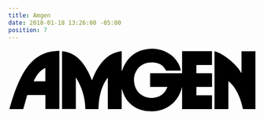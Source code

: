 ```yaml
---
title: Amgen
date: 2018-01-18 13:26:00 -05:00
position: 7
---
```


<svg version="1.1"  xmlns="http://www.w3.org/2000/svg" xmlns:xlink="http://www.w3.org/1999/xlink" x="0px" y="0px"
	 viewBox="0 0 630.3 164" style="enable-background:new 0 0 630.3 164;" xml:space="preserve">
<g>
	<path d="M363.3,2.1c1.9,0,3.8,0,5.6,0c0.6,0.1,1.1,0.3,1.7,0.3c8.7,0.4,17,2.4,25,5.7c16.8,7.1,29.8,18.3,37.9,34.9
		c2.3,4.8,3.9,9.8,4.8,15.3c-0.6,0-1.2,0-1.7,0c-11.5,0-23,0-34.6,0c-1.2,0-1.7-0.4-2.2-1.4c-4.2-8.7-10.9-14.4-20.1-17.4
		c-8-2.6-16.1-3.1-24.4-1.6c-14.6,2.7-25.4,10.6-31.8,24.1c-4.7,9.8-5.3,20.2-3.1,30.7c3.1,14.5,11,25.5,24.9,31.3
		c11.5,4.8,23.3,4.9,35.1,0.7c8.3-3,14.8-8.2,19.2-15.9c1.6-2.8,2.9-5.8,4.6-9.1c-15,0-29.5,0-44.1,0c0-11.7,0-23.2,0-34.9
		c0.8,0,1.5,0,2.2,0c25.7,0,51.3,0,77,0c2,0,2,0,2-2.1c0-17.4,0-34.8,0-52.2c0-0.6,0-1.2,0-2c0.7,0,1.3,0,1.8,0
		c24.1,0,48.2,0,72.3,0c1.5,0,1.9,0.4,1.9,1.9c-0.1,10.4,0,20.7,0,31.1c0,2.3,0,2.3-2.3,2.3c-11.8,0-23.6,0-35.3,0
		c-2.1,0-2.1,0-2.1,2.2c0,5.5,0,11.1,0,16.6c0,2.2,0,2.2,2.3,2.2c11.8,0,23.7,0,35.5,0c1.5,0,2.1,0.3,2.1,2
		c-0.1,10.4-0.1,20.7,0,31.1c0,1.5-0.4,1.9-1.9,1.9c-12-0.1-24,0-36-0.1c-1.5,0-2,0.4-2,1.9c0.1,5.7,0,11.5,0,17.2
		c0,2.2,0,2.2,2.2,2.2c11.9,0,23.9,0,35.8,0c1.3,0,1.8,0.4,1.8,1.8c-0.1,10.6-0.1,21.2,0,31.8c0,1.5-0.5,1.8-1.9,1.8
		c-24.1,0-48.2,0-72.3,0c-0.6,0-1.1,0-1.9,0c0-18.7,0-37.2,0-55.7c-0.5,0.5-0.6,1-0.7,1.6c-7.4,30.4-33.6,58.4-74.3,59.7
		c-7.4,0.2-14.8-0.3-22-1.9c-13.2-2.7-25-8.4-34.8-17.8c-10.2-9.7-16.6-21.7-20.4-35.1c-0.2-0.6-0.4-1.2-0.6-1.8
		c-0.2,0-0.3,0.1-0.5,0.1c0,16.9,0,33.8,0,50.7c-11.8,0-23.4,0-35.3,0c0-26.6,0-53.1,0-79.7c-0.9,0.6-1.5,1.3-2,2
		c-5.1,7.2-9.1,14.9-12.2,23.2c-6.1,16.1-8.7,32.8-9.4,49.9c-0.1,1.5-0.2,3.1-0.3,4.7c-0.7,0-1.3,0-1.8,0c-9.9,0-19.7,0-29.6,0
		c-1.6,0-1.9-0.6-1.9-2c-0.2-10.8-1.7-21.5-4.1-32c-3.7-15.8-9.7-30.7-18.4-44.5c-0.3-0.5-0.7-0.9-1-1.4c-0.1,0.1-0.3,0.1-0.4,0.2
		c0,26.5,0,53,0,79.5c-11.9,0-23.5,0-35.1,0c0-49.2,0-98.3,0-147.4c0.4,0,0.6,0,0.9,0c10,0.7,19.3,3.8,27.8,8.9
		c12.3,7.4,21.7,17.8,29.5,29.7c6.9,10.5,12.1,21.8,16.8,33.4c0.2,0.6,0.5,1.2,0.8,1.8c0.2-0.1,0.4-0.2,0.4-0.2
		c0.6-1.5,1.2-3,1.8-4.5c6.7-16.7,15-32.3,27.4-45.5c10.3-11.1,22.5-19.1,37.5-22.4c2.8-0.6,5.6-0.9,8.6-1.5c0,17.3,0,34.1,0,50.9
		c0.6-0.4,0.7-0.9,0.9-1.4c2.2-4.9,4-10,6.5-14.7c13.1-24.6,33.9-37.6,61.3-40.5C359,2.6,361.1,2.3,363.3,2.1z"/>
	<path d="M627.5,8.5c0,49.3,0,98.4,0,147.8c-0.6,0-1.2,0-1.8,0c-9.3,0-18.6-0.1-27.8,0c-1.7,0-2.3-0.5-2.6-2.1
		c-2.9-14.3-7.4-28-14.1-41c-5.2-10-11.5-19.2-20.2-26.6c-0.4-0.4-0.9-0.7-1.4-1.1c-0.1-0.1-0.3-0.1-0.6-0.2c0,0.8-0.1,1.6-0.1,2.4
		c0,22.1,0,44.2,0,66.3c0,2.3,0,2.3-2.3,2.3c-10.3,0-20.6,0-31,0c-0.6,0-1.2,0-2,0c0-49.2,0-98.3,0-147.7c1,0.2,1.9,0.4,2.8,0.7
		c8,2.4,15.1,6.5,21.9,11.1c12.9,8.7,24.8,18.8,34.7,30.8c3,3.7,5.4,7.9,8.1,11.9c0.2,0.4,0.4,0.7,1,1.1c0-0.6,0.1-1.3,0.1-1.9
		c0-17,0-34.1,0-51.1c0-3.1-0.2-2.5,2.6-2.5c10.2,0,20.3,0,30.5,0C626,8.5,626.6,8.5,627.5,8.5z"/>
	<path d="M2.8,156.1c0.9-3.1,1.8-6.1,2.6-9C11.2,126.6,18,106.5,26.7,87C32.5,74,39,61.4,47.5,49.9c10.3-13.8,22.7-25.2,38.3-32.9
		c8.9-4.3,18.2-7.2,28-8.3c5.2-0.6,10.5-0.8,15.9-1.2c0,49.7,0,99.1,0,148.6c-11.7,0-23.4,0-35.3,0c0-0.6-0.1-1.3-0.1-1.9
		c0-10.6,0-21.3,0-31.9c0-1.5-0.4-2-2-2c-14.1,0.1-28.3,0.1-42.4,0c-1.4,0-1.9,0.4-2.3,1.7c-3,11-6.1,21.9-9.2,32.9
		c-0.2,0.9-0.5,1.5-1.6,1.4c-11,0-22,0-33,0C3.7,156.2,3.4,156.2,2.8,156.1z M94.3,51.2C78.8,58,71.1,71,64.4,85.3
		c0.8,0,1.4,0.1,1.9,0.1c8.6,0,17.3,0,25.9,0c1.6,0,2-0.4,2-2c-0.1-10.1,0-20.2,0-30.3C94.3,52.5,94.3,52,94.3,51.2z"/>
</g>
</svg>

